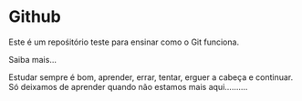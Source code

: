 # Github

Este é um repośitório teste para ensinar como o Git funciona.

Saiba mais...

Estudar sempre é bom, aprender, errar, tentar, erguer a cabeça e continuar. Só deixamos de aprender quando não estamos mais aqui..........
